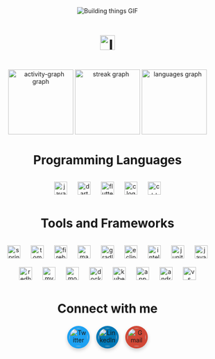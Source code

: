 <div align="center">
  <img src="https://media.giphy.com/media/v1.Y2lkPTc5MGI3NjExaWJncXo4MWk5emhkcXkwZWVlbmNndmdjM3hvMGw4OXhtbnRrb25vaCZlcD12MV9pbnRlcm5hbF9naWZfYnlfaWQmY3Q9Zw/iAVk5VpmdO54jja4pw/giphy.gif" alt="Building things GIF" />
</div>
<h4 align="center" style="font-size: 34px;"><strong> <img src="https://upload.wikimedia.org/wikipedia/en/4/41/Flag_of_India.svg" alt="India Flag" style="width: 34px; vertical-align: middle;"></strong></h4>



<div align="center">
  <img src="https://github-readme-activity-graph.vercel.app/graph?username=Sachan-aditya&theme=github-dark" height="150" alt="activity-graph graph" />
  <img src="https://streak-stats.demolab.com?user=Sachan-aditya&locale=en&mode=daily&theme=github_dark&hide_border=false&border_radius=5" height="150" alt="streak graph" />
  <img src="https://github-readme-stats.vercel.app/api/top-langs?username=Sachan-aditya&locale=en&hide_title=false&layout=compact&card_width=320&langs_count=5&theme=github_dark&hide_border=false" height="150" alt="languages graph" />
</div>

<h2 align="center" style="font-size: 28px;"><strong>Programming Languages</strong></h2>

<div align="center">
  <img src="https://cdn.jsdelivr.net/gh/devicons/devicon/icons/java/java-original.svg" height="30" alt="java logo" style="margin: 10px;" />
  <img src="https://cdn.jsdelivr.net/gh/devicons/devicon/icons/dart/dart-original.svg" height="30" alt="dart logo" style="margin: 10px;" />
  <img src="https://cdn.jsdelivr.net/gh/devicons/devicon/icons/flutter/flutter-original.svg" height="30" alt="flutter logo" style="margin: 10px;" />
  <img src="https://cdn.jsdelivr.net/gh/devicons/devicon/icons/c/c-original.svg" height="30" alt="c logo" style="margin: 10px;" />
  <img src="https://cdn.jsdelivr.net/gh/devicons/devicon/icons/cplusplus/cplusplus-original.svg" height="30" alt="c++ logo" style="margin: 10px;" />
</div>

<h2 align="center" style="font-size: 28px;"><strong>Tools and Frameworks</strong></h2>
<div align="center">
  <img src="https://cdn.jsdelivr.net/gh/devicons/devicon/icons/spring/spring-original.svg" height="30" alt="spring logo" style="margin: 10px;" />
  <img src="https://cdn.jsdelivr.net/gh/devicons/devicon/icons/tomcat/tomcat-original.svg" height="30" alt="tomcat logo" style="margin: 10px;" />
  <img src="https://cdn.jsdelivr.net/gh/devicons/devicon/icons/firebase/firebase-plain.svg" height="30" alt="firebase logo" style="margin: 10px;" />
  <img src="https://cdn.jsdelivr.net/gh/devicons/devicon/icons/maven/maven-original.svg" height="30" alt="maven logo" style="margin: 10px;" />
  <img src="https://cdn.jsdelivr.net/gh/devicons/devicon/icons/gradle/gradle-original.svg" height="30" alt="gradle logo" style="margin: 10px;" />
  <img src="https://cdn.jsdelivr.net/gh/devicons/devicon/icons/eclipse/eclipse-original.svg" height="30" alt="eclipse logo" style="margin: 10px;" />
  <img src="https://cdn.jsdelivr.net/gh/devicons/devicon/icons/intellij/intellij-original.svg" height="30" alt="intellij logo" style="margin: 10px;" />
  <img src="https://cdn.jsdelivr.net/gh/devicons/devicon/icons/junit/junit-original.svg" height="30" alt="junit logo" style="margin: 10px;" />
  <img src="https://cdn.jsdelivr.net/gh/devicons/devicon/icons/java/java-original.svg" height="30" alt="java logo" style="margin: 10px;" />
  <img src="https://cdn.jsdelivr.net/gh/devicons/devicon/icons/redhat/redhat-original.svg" height="30" alt="redhat logo" style="margin: 10px;" />
  <img src="https://cdn.jsdelivr.net/gh/devicons/devicon/icons/mysql/mysql-original.svg" height="30" alt="mysql logo" style="margin: 10px;" />
  <img src="https://cdn.jsdelivr.net/gh/devicons/devicon/icons/mongodb/mongodb-original.svg" height="30" alt="mongodb logo" style="margin: 10px;" />
  <img src="https://cdn.jsdelivr.net/gh/devicons/devicon/icons/docker/docker-original.svg" height="30" alt="docker logo" style="margin: 10px;" />
  <img src="https://cdn.jsdelivr.net/gh/devicons/devicon/icons/kubernetes/kubernetes-original.svg" height="30" alt="kubernetes logo" style="margin: 10px;" />
  <img src="https://cdn.jsdelivr.net/gh/devicons/devicon/icons/appwrite/appwrite-original.svg" height="30" alt="appwrite logo" style="margin: 10px;" />
  <img src="https://cdn.jsdelivr.net/gh/devicons/devicon/icons/androidstudio/androidstudio-original.svg" height="30" alt="android studio logo" style="margin: 10px;" />
  <img src="https://cdn.jsdelivr.net/gh/devicons/devicon/icons/vscode/vscode-original.svg" height="30" alt="vs code logo" style="margin: 10px;" />
</div>

<h2 align="center" style="font-size: 28px;"><strong>Connect with me</strong></h2>
<div align="center" style="display: flex; justify-content: center; gap: 15px;">
  <a href="https://twitter.com/isachan_x" target="_blank" style="text-decoration: none;">
    <img src="https://raw.githubusercontent.com/maurodesouza/profile-readme-generator/master/src/assets/icons/social/twitter/default.svg" width="42" height="42" alt="Twitter" style="border-radius: 50%; background-color: #1DA1F2; padding: 5px; box-shadow: 0 4px 8px rgba(0, 0, 0, 0.2);" />
  </a>
  <a href="https://linkedin.com/in/aditya-sachan-91679a241" target="_blank" style="text-decoration: none;">
    <img src="https://raw.githubusercontent.com/maurodesouza/profile-readme-generator/master/src/assets/icons/social/linkedin/default.svg" width="42" height="42" alt="LinkedIn" style="border-radius: 50%; background-color: #0077B5; padding: 5px; box-shadow: 0 4px 8px rgba(0, 0, 0, 0.2);" />
  </a>
  <a href="mailto:sachanaditya207@gmail.com" target="_blank" style="text-decoration: none;">
    <img src="https://raw.githubusercontent.com/maurodesouza/profile-readme-generator/master/src/assets/icons/social/gmail/default.svg" width="42" height="42" alt="Gmail" style="border-radius: 50%; background-color: #D14836; padding: 5px; box-shadow: 0 4px 8px rgba(0, 0, 0, 0.2);" />
  </a>
</div>

</div>

